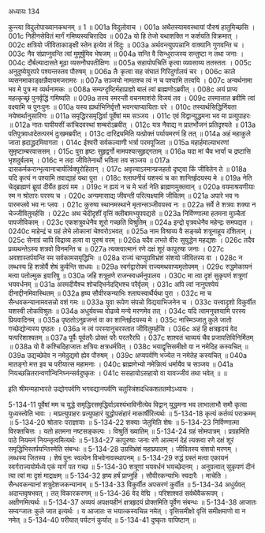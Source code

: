 अध्यायः 134

कुन्त्या विदुलोपाख्यानकथनम् ॥ 1 ॥
001a	विदुलोवाच ।
001a	अथैतस्यामवस्थायां पौरुषं हातुमिच्छसि ।
001c	निहीनसेवितं मार्गं गमिष्यस्यचिरादिव ॥
002a	यो हि तेजो यथाशक्ति न कर्शयति विक्रमात् ।
002c	क्षत्रियो जीविताकाङ्क्षी स्तेन इत्येव तं विदुः ॥
003a	अर्थवन्त्युपपन्नानि वाक्यानि गुणवन्ति च ।
003c	नैव संप्राप्नुवन्ति त्वां मुमूर्षुमिव भेषजम् ॥
004a	सन्ति वै सिन्धुराजस्य सन्तुष्टा न तथा जनाः ।
004c	दौर्बल्यादासते मूढा व्यसनौघपतीक्षिणः ॥
005a	सहायोपचितिं कृत्वा व्यवसाय्य ततस्ततः ।
005c	अनुदुष्येयुरपरे पश्यन्तस्तव पौरुषम् ॥
006a	तैः कृत्वा सह संघातं गिरिदुर्गालयं चर ।
006c	काले व्यसनमाकाङ्क्षन्नैवायमजरामरः ॥
007a	सञ्जयो नामतश्च त्वं न च पश्यामि तत्त्वयि ।
007c	अन्वर्थनामा भव मे पुत्र मा व्यर्थनामकः ॥
008a	सम्यग्दृष्टिर्महाप्राज्ञो बालं त्वां ब्राह्मणोऽब्रवीत् ।
008c	अयं प्राप्य महत्कृच्छ्रं पुनर्वृद्धिं गमिष्यति ॥
009a	तस्य स्मरन्ती वचनमाशंसे विजयं तव ।
009c	तस्मात्तात ब्रवीमि त्वां वक्ष्यामि च पुनःपुनः ॥
010a	यस्य ह्यर्थाभिनिर्वृत्तौ भवन्त्याप्यायिताः परे ।
010c	तस्यार्थसिद्धिर्नियता नयेष्वर्थानुसारिणः ॥
011a	समृद्धिरसमृद्धिर्वा पूर्वेषां मम सञ्जय ।
011c	एवं विद्वान्युद्धमना भव मा प्रत्युपाहरः ॥
012a	नातः पापीयसीं कांचिदवस्थां शम्बरोऽब्रवीत् ।
012c	यत्र नैवाद्य न प्रातर्भोजनं प्रतिदृश्यते ॥
013a	पतिपुत्रवधादेतत्परमं दुःखमब्रवीत् ।
013c	दारिद्र्यमिति यत्प्रोक्तं पर्यायमरणं हि तत् ॥
014a	अहं महाकुले जाता ह्रदाद्ध्रदमिवागता ।
014c	ईश्वरी सर्वकल्याणी भर्त्रा परमपूजिता ॥
015a	महार्हमाल्याभरणां सुमृष्टाम्बरवाससम् ।
015c	पुरा हृष्टः सुहृद्वर्गो मामपश्यत्सुहृद्गताम् ॥
016a	यदा मां चैव भार्यां च द्रष्टासि भृशदुर्बलाम् ।
016c	न तदा जीवितेनार्थो भविता तव सञ्जय ॥
017a	दासकर्मकरान्भृत्यानाचार्यर्त्विक्पुरोहितान् ।
017c	अवृत्त्याऽस्मान्प्रजहतो दृष्ट्वा किं जीवितेन ते ॥
018a	यदि कृत्यं न पश्यामि तवाद्याहं यथा पुरा ।
018c	श्लाघनीयं यशस्यं च का शान्तिर्हृदयस्य मे ॥
019a	नेति चेद्ब्राह्मणं ब्रूयां दीर्येत हृदयं मम ।
019c	न ह्ययं न च मे भर्ता नेति ब्राह्मणमुक्तवान् ॥
020a	वयमाश्रयणीयाः स्म न श्रोतारः परस्य च ।
020c	अन्यमासाद्य जीवन्ती परित्यक्ष्यामि जीवितम् ॥
021a	अपारे भव नः पारमप्लवे भव नः प्लवः ।
021c	कुरुष्व स्थानमस्थाने मृतान्सञ्जीवयस्व नः ॥
022a	सर्वे ते शत्रवः शक्या न चेज्जीवितुमर्हसि ।
022c	अथ चेदीदृशीं वृत्तिं क्लीबामभ्युपपद्यसे ॥
023a	निर्विण्णात्मा हतमना मुञ्चैतां पापजीविकाम् ।
023c	एकशत्रुवधेनैव शूरो गच्छति विश्रुतिम् ॥
024a	इन्द्रो वृत्रवधेनैव महेन्द्रः समपद्यत ।
0240c	माहेन्द्रं च ग्रहं लेभे लोकानां चेश्वरोऽभवत् ॥
025a	नाम विश्राव्य वै सङ्ख्ये शत्रूनाहूय दंशितान् ।
025c	सेनाग्रं चापि विद्राव्य हत्वा वा पुरुषं वरम् ॥
026a	यदैव लभते वीरः सुयुद्धेन महद्यशः ।
026c	तदैव प्रव्यथन्तेऽस्य शत्रवो विनमन्ति च ॥
027a	त्यक्त्वात्मानं रणे दक्षं शूरं कापुरुषा जनाः ।
027c	अवशास्तर्पयन्ति स्म सर्वकामसमृद्धिभिः ॥
028a	राज्यं चाप्युग्रविभ्रंशं संशयो जीवितस्य वा ।
028c	न लब्धस्य हि शत्रोर्वै शेषं कुर्वन्ति साधवः ॥
029a	स्वर्गद्वारोपमं राज्यमथवाप्यमृतोपमम् ।
029c	रुद्धमेकायनं मत्वा पतोल्मुक इवारिषु ॥
030a	जहि शत्रून्रणे राजन्स्वधर्मनुपालय ।
030c	मा त्वा दृशं सुकृपणं शत्रूणां भयवर्धनम् ॥
031a	अस्मदीयैश्च शोचद्भिर्नदद्भिश्च परैर्वृतम् ।
031c	अपि त्वां नानुपश्येयं दीनाद्दीनमिवास्थितम् ॥
032a	हृष्य सौवीरकन्याभिः श्लाघस्वार्थैर्यथा पुरा ।
032c	मा च सैन्धवकन्यानामवसन्नो वशं गमः ॥
033a	युवा रूपेण संपन्नो विद्ययाभिजनेन च ।
033c	यत्त्वादृशो विकुर्वीत यशस्वी लोकविश्रुतः ॥
034a	अधुर्यवच्च वोढव्ये मन्ये मरणमेव तत् ।
034c	यदि त्वामनुपश्यामि परस्य प्रियवादिनम् ॥
035a	पृष्ठतोऽनुव्रजन्तं वा का शान्तिर्हृदयस्य मे ।
035c	नास्मिञ्जातु कुले जातो गच्छेद्योन्यस्य पृष्ठतः ।
036a	न त्वं परस्यानुचरस्तात जीवितुमर्हसि ।
036c	अहं हि क्षत्रहृदयं वेद यत्परिशाश्वतम् ॥
037a	पूर्वैः पूर्वतरैः प्रोक्तं परैः परतरैरपि ।
037c	शाश्वतं चाव्ययं चैव प्रजापतिविनिर्मितम् ॥
038a	यो वै कश्चिदिहाजातः क्षत्रियः क्षत्रधर्मवित् ।
038c	भयाद्वृत्तिसमीक्षो वा न नमेदिह कस्यचित् ॥
039a	उद्यच्छेदेव न नमेदुद्यमो ह्येव पौरुषम् ।
039c	अप्यपर्वणि भज्येत न नमेतेह कस्यचित् ॥
040a	मातङ्गो मत्त इव च परीयात्स महामनाः ।
040c	ब्राह्मणेभ्यो नमेन्नित्यं धर्मायैव च सञ्जय ॥
041a	नियच्छन्नितरान्वर्णान्विनिघ्नन्सर्वदुष्कृतः ।
041c	ससहायोऽसहायो वा यावज्जीवं तथा भवेत् ॥ ॥

इति श्रीमन्महाभारते उद्योगपर्वणि भगवद्यानपर्वणि चतुस्त्रिंशदधिकशततमोऽध्यायः ।

5-134-11 पूर्वेषां मम च युद्धे समृद्धिरसमृद्धिर्वाऽवश्यंभाविनीत्येव विद्वान् युद्धमना भव लाभालाभौ समौ कृत्वा युध्यस्त्वेति भावः । माप्रत्युपाहरः प्रत्युपहारं युद्धोपसंहारं माकार्षीरित्यर्थः ॥ 5-134-18 कृत्यं कर्तव्यं पराक्रमम् ॥ 5-134-20 श्रोतारः पराज्ञायाः ॥ 5-134-22 शक्याः जेतुमिति शेषः ॥ 5-134-23 निर्विण्णात्मा विरक्तचित्तः । यतो हतमना नष्टसङ्कल्पः । विश्रुतिं ख्यातिम् ॥ 5-134-24 ग्रहं सोमपात्रम् । प्रग्रहमिति पाठे नियमनं नियन्तृत्वमित्यर्थः ॥ 5-134-27 कापुरुषाः जनाः रणे आत्मानं देहं त्यक्त्वा रणे दक्षं शूरं समृद्धिभिस्तर्पयन्तिस्मेति संबन्धः ॥ 5-134-28 उग्रविभ्रंशं महाप्रपातम् । जीवितस्य संशयो मरणम् । लब्धस्य जितस्य । शेषं पुनः स्वल्पेन विभवेनावस्थापनम् ॥ 5-134-29 रुद्धं ग्रस्तं मत्वा एकायनं स्वर्गराज्ययोर्मध्ये एकं मार्गं पत गच्छ ॥ 5-134-30 शत्रूणां भयवर्धनं भयच्छेदनम् । अनुग्रत्वात् सुकृपणं दीनं त्वा त्वां मा दृशं माद्राक्षम् ॥ 5-134-32 हृष्य हर्षं प्राप्नुहि । सौवीरकन्याभिः स्वदारैः । माचेति । सैन्धवकन्यानां शत्रुदेशजकन्यानाम् ॥ 5-134-33 विकुर्वीत अपसरणं कुर्वीत ॥ 5-134-34 अधुर्यवत् अदान्तवृषभवत् । तत् विकारकरणम् ॥ 5-134-36 वेद वेद्मि । परिशाश्वतं सर्वथैवैकरूपम् । अक्षीणमित्यर्थः ॥ 5-134-37 अव्ययं अपक्षयहीनं क्षत्रहृदयं प्रोक्तमिति पूर्वेण संबन्धः ॥ 5-134-38 आजातः सम्यग्जातः कुले जात इत्यर्थः । य आजातः स भयात्कस्यचिन्न नमेत् । वृत्तिसमीक्षो वृत्तिं समीक्षमाणो वा न नमेत् ॥ 5-134-40 परीयात् पर्यटनं कुर्यात् ॥ 5-134-41 दुष्कृतः पापिष्टान् ॥
